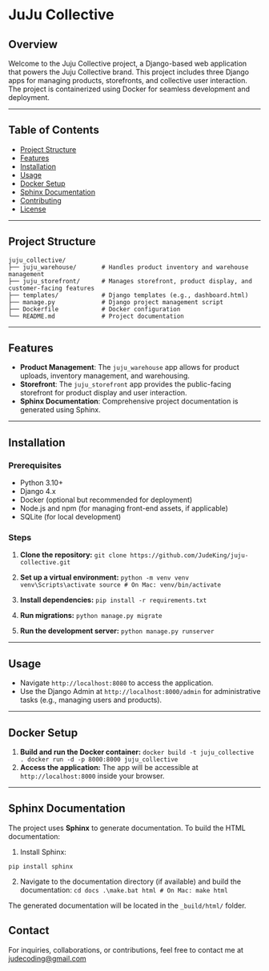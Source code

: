# JuJu Collective

## Overview

Welcome to the Juju Collective project, a Django-based web application that powers the Juju Collective brand. This project includes three Django apps for managing products, storefronts, and collective user interaction. The project is containerized using Docker for seamless development and deployment.

---

## Table of Contents

- [Project Structure](#project-structure)
- [Features](#features)
- [Installation](#installation)
- [Usage](#usage)
- [Docker Setup](#docker-setup)
- [Sphinx Documentation](#sphinx-documentation)
- [Contributing](#contributing)
- [License](#license)

---

## Project Structure


```plaintext
juju_collective/
├── juju_warehouse/       # Handles product inventory and warehouse management
├── juju_storefront/      # Manages storefront, product display, and customer-facing features
├── templates/            # Django templates (e.g., dashboard.html)
├── manage.py             # Django project management script
├── Dockerfile            # Docker configuration
└── README.md             # Project documentation
```
---

## Features

- **Product Management**: The `juju_warehouse` app allows for product uploads, inventory management, and warehousing.
- **Storefront**: The `juju_storefront`  app provides the public-facing storefront for product display and user interaction.
- **Sphinx Documentation**: Comprehensive project documentation is generated using Sphinx.

---

## Installation
### Prerequisites

- Python 3.10+
- Django 4.x
- Docker (optional but recommended for deployment)
- Node.js and npm (for managing front-end assets, if applicable)
- SQLite (for local development)

### Steps

1. **Clone the repository:**
`git clone https://github.com/JudeKing/juju-collective.git`

2. **Set up a virtual environment:**
`python -m venv venv
venv\Scripts\activate source # On Mac: venv/bin/activate`

3. **Install dependencies:**
`pip install -r requirements.txt`

4. **Run migrations:**
`python manage.py migrate`

5. **Run the development server:**
`python manage.py runserver`

---

## Usage

- Navigate `http://localhost:8080` to access the application.
- Use the Django Admin at `http://localhost:8000/admin` for administrative tasks (e.g., managing users and products).

---

## Docker Setup

1. **Build and run the Docker container:**
`docker build -t juju_collective .
docker run -d -p 8000:8000 juju_collective`
2. **Access the application:** The app will be accessible at `http://localhost:8000` inside your browser.

---

## Sphinx Documentation

The project uses **Sphinx** to generate documentation. To build the HTML documentation:

1. Install Sphinx:

`pip install sphinx`

2. Navigate to the documentation directory (if available) and build the documentation:
`
cd docs
.\make.bat html # On Mac: make html
`

The generated documentation will be located in the `_build/html/` folder.

## Contact

For inquiries, collaborations, or contributions, feel free to contact me at judecoding@gmail.com